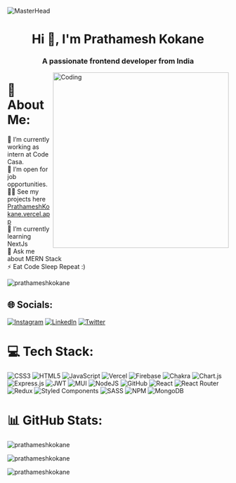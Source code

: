 ![MasterHead](https://camo.githubusercontent.com/20dc8b378abd9a98c95c85b96e07bc42b6706971584086186c300a4734f3acbd/68747470733a2f2f646576656c6f706572676966732e6e65746c6966792e6170702f676966732f4a6176615363726970742e676966)
<h1 align="center">Hi 👋, I'm Prathamesh Kokane</h1>
<h3 align="center">A passionate frontend developer from India</h3>
<img align="right" alt="Coding" width="400" src="https://cdn.dribbble.com/users/1162077/screenshots/3848914/programmer.gif">


# 💫 About Me:
🔭 I’m currently working as intern at Code Casa.<br>🤝 I’m open for job opportunities.<br>👨‍💻 See my projects here [PrathameshKokane.vercel.app](https://prathameshkokane.vercel.app/)<br>🌱 I’m currently learning NextJs<br>💬 Ask me about MERN Stack<br>⚡ Eat Code Sleep Repeat :)
<p align="left"> <img src="https://komarev.com/ghpvc/?username=prathameshkokane&label=Profile%20views&color=0e75b6&style=flat" alt="prathameshkokane" /> </p>

## 🌐 Socials:
[![Instagram](https://img.shields.io/badge/Instagram-%23E4405F.svg?logo=Instagram&logoColor=white)](https://instagram.com/https://www.instagram.com/prathamesh_8312/) [![LinkedIn](https://img.shields.io/badge/LinkedIn-%230077B5.svg?logo=linkedin&logoColor=white)](https://linkedin.com/in/https://www.linkedin.com/in/prathamesh-kokane/) [![Twitter](https://img.shields.io/badge/Twitter-%231DA1F2.svg?logo=Twitter&logoColor=white)](https://twitter.com/https://twitter.com/Prathamesh_8312)  

# 💻 Tech Stack:
![CSS3](https://img.shields.io/badge/css3-%231572B6.svg?style=for-the-badge&logo=css3&logoColor=white) ![HTML5](https://img.shields.io/badge/html5-%23E34F26.svg?style=for-the-badge&logo=html5&logoColor=white) ![JavaScript](https://img.shields.io/badge/javascript-%23323330.svg?style=for-the-badge&logo=javascript&logoColor=%23F7DF1E) ![Vercel](https://img.shields.io/badge/vercel-%23000000.svg?style=for-the-badge&logo=vercel&logoColor=white) ![Firebase](https://img.shields.io/badge/firebase-%23039BE5.svg?style=for-the-badge&logo=firebase) ![Chakra](https://img.shields.io/badge/chakra-%234ED1C5.svg?style=for-the-badge&logo=chakraui&logoColor=white) ![Chart.js](https://img.shields.io/badge/chart.js-F5788D.svg?style=for-the-badge&logo=chart.js&logoColor=white) ![Express.js](https://img.shields.io/badge/express.js-%23404d59.svg?style=for-the-badge&logo=express&logoColor=%2361DAFB) ![JWT](https://img.shields.io/badge/JWT-black?style=for-the-badge&logo=JSON%20web%20tokens) ![MUI](https://img.shields.io/badge/MUI-%230081CB.svg?style=for-the-badge&logo=material-ui&logoColor=white) ![NodeJS](https://img.shields.io/badge/node.js-6DA55F?style=for-the-badge&logo=node.js&logoColor=white) ![GitHub](https://img.shields.io/badge/GitHub-%23121011.svg?style=for-the-badge&logo=github&logoColor=white) ![React](https://img.shields.io/badge/react-%2320232a.svg?style=for-the-badge&logo=react&logoColor=%2361DAFB) ![React Router](https://img.shields.io/badge/React_Router-CA4245?style=for-the-badge&logo=react-router&logoColor=white) ![Redux](https://img.shields.io/badge/redux-%23593d88.svg?style=for-the-badge&logo=redux&logoColor=white) ![Styled Components](https://img.shields.io/badge/styled--components-DB7093?style=for-the-badge&logo=styled-components&logoColor=white) ![SASS](https://img.shields.io/badge/SASS-hotpink.svg?style=for-the-badge&logo=SASS&logoColor=white) ![NPM](https://img.shields.io/badge/NPM-%23000000.svg?style=for-the-badge&logo=npm&logoColor=white) ![MongoDB](https://img.shields.io/badge/MongoDB-%234ea94b.svg?style=for-the-badge&logo=mongodb&logoColor=white)
# 📊 GitHub Stats:


<p><img align="center" src="https://github-readme-stats.vercel.app/api/top-langs?username=prathameshkokane&show_icons=true&locale=en&layout=compact" alt="prathameshkokane" /></p>

<p><img align="center" src="https://github-readme-stats.vercel.app/api?username=prathameshkokane&show_icons=true&locale=en" alt="prathameshkokane" /></p>

<p><img align="center" src="https://github-readme-streak-stats.herokuapp.com/?user=prathameshkokane&" alt="prathameshkokane" /></p>
